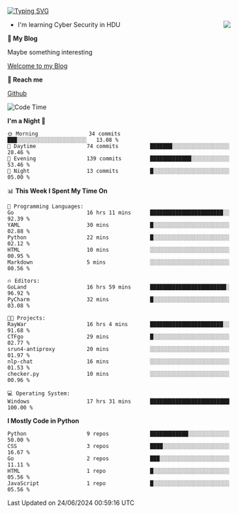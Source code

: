[![Typing SVG](https://readme-typing-svg.herokuapp.com?font=Fira+Code&pause=1000&random=false&width=450&height=60&lines=Hello+%F0%9F%91%8B%F0%9F%8F%BB;I'm+JBNRZ)](https://git.io/typing-svg)

<a href="#">
  <img align="right" src="https://github-readme-stats.vercel.app/api?username=JBNRZ&show_icons=true&bg_color=15,f2f7fd,E0EAFC" />
</a>

- I'm learning Cyber Security in HDU

 **🌱 My Blog**

Maybe something interesting

[Welcome to my Blog](https://jbnrz.com.cn/)

 **💬 Reach me** 

[Github](https://github.com/JBNRZ)


<!--START_SECTION:waka-->
![Code Time](http://img.shields.io/badge/Code%20Time-556%20hrs-blue)

**I'm a Night 🦉** 

```text
🌞 Morning                34 commits          ███░░░░░░░░░░░░░░░░░░░░░░   13.08 % 
🌆 Daytime                74 commits          ███████░░░░░░░░░░░░░░░░░░   28.46 % 
🌃 Evening                139 commits         █████████████░░░░░░░░░░░░   53.46 % 
🌙 Night                  13 commits          █░░░░░░░░░░░░░░░░░░░░░░░░   05.00 % 
```


📊 **This Week I Spent My Time On** 

```text
💬 Programming Languages: 
Go                       16 hrs 11 mins      ███████████████████████░░   92.39 % 
YAML                     30 mins             █░░░░░░░░░░░░░░░░░░░░░░░░   02.88 % 
Python                   22 mins             █░░░░░░░░░░░░░░░░░░░░░░░░   02.12 % 
HTML                     10 mins             ░░░░░░░░░░░░░░░░░░░░░░░░░   00.95 % 
Markdown                 5 mins              ░░░░░░░░░░░░░░░░░░░░░░░░░   00.56 % 

🔥 Editors: 
GoLand                   16 hrs 59 mins      ████████████████████████░   96.92 % 
PyCharm                  32 mins             █░░░░░░░░░░░░░░░░░░░░░░░░   03.08 % 

🐱‍💻 Projects: 
RayWar                   16 hrs 4 mins       ███████████████████████░░   91.68 % 
CTFgo                    29 mins             █░░░░░░░░░░░░░░░░░░░░░░░░   02.77 % 
srun4-antiproxy          20 mins             ░░░░░░░░░░░░░░░░░░░░░░░░░   01.97 % 
nlp-chat                 16 mins             ░░░░░░░░░░░░░░░░░░░░░░░░░   01.53 % 
checker.py               10 mins             ░░░░░░░░░░░░░░░░░░░░░░░░░   00.96 % 

💻 Operating System: 
Windows                  17 hrs 31 mins      █████████████████████████   100.00 % 
```

**I Mostly Code in Python** 

```text
Python                   9 repos             ████████████░░░░░░░░░░░░░   50.00 % 
CSS                      3 repos             ████░░░░░░░░░░░░░░░░░░░░░   16.67 % 
Go                       2 repos             ███░░░░░░░░░░░░░░░░░░░░░░   11.11 % 
HTML                     1 repo              █░░░░░░░░░░░░░░░░░░░░░░░░   05.56 % 
JavaScript               1 repo              █░░░░░░░░░░░░░░░░░░░░░░░░   05.56 % 
```




 Last Updated on 24/06/2024 00:59:16 UTC
<!--END_SECTION:waka-->
